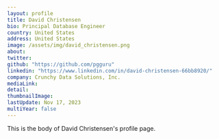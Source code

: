```yaml
---
layout: profile
title: David Christensen
bio: Principal Database Engineer
country: United States
address: United States
image: /assets/img/david_christensen.png
about:
twitter:
github: "https://github.com/pgguru"
linkedin: "https://www.linkedin.com/in/david-christensen-66bb8920/"
company: Crunchy Data Solutions, Inc.
mediaLink: 
detail: 
thumbnailImage:
lastUpdate: Nov 17, 2023
multiYear: false
---
```


This is the body of David Christensen's profile page.
